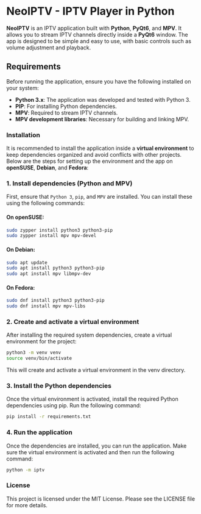# NeoIPTV - IPTV Player in Python

**NeoIPTV** is an IPTV application built with **Python**, **PyQt6**, and **MPV**. It allows you to stream IPTV
channels directly inside a **PyQt6** window. The app is designed to be simple and easy to use, with basic controls
such as volume adjustment and playback.

## Requirements

Before running the application, ensure you have the following installed on your system:

- **Python 3.x**: The application was developed and tested with Python 3.
- **PIP**: For installing Python dependencies.
- **MPV**: Required to stream IPTV channels.
- **MPV development libraries**: Necessary for building and linking MPV.

### Installation

It is recommended to install the application inside a **virtual environment** to keep dependencies organized and avoid
conflicts with other projects. Below are the steps for setting up the environment and the app on **openSUSE**,
**Debian**, and **Fedora**:

### 1. Install dependencies (Python and MPV)

First, ensure that `Python 3`, `pip`, and `MPV` are installed. You can install these using the following commands:

#### On openSUSE:

```bash
sudo zypper install python3 python3-pip
sudo zypper install mpv mpv-devel
```

#### On Debian:

```bash
sudo apt update
sudo apt install python3 python3-pip
sudo apt install mpv libmpv-dev
```

#### On Fedora:

```bash
sudo dnf install python3 python3-pip
sudo dnf install mpv mpv-libs
```

### 2. Create and activate a virtual environment

After installing the required system dependencies, create a virtual environment for the project:

```bash
python3 -m venv venv
source venv/bin/activate
```

This will create and activate a virtual environment in the venv directory.

### 3. Install the Python dependencies

Once the virtual environment is activated, install the required Python dependencies using pip. Run the following
command:

```bash
pip install -r requirements.txt
```

### 4. Run the application

Once the dependencies are installed, you can run the application. Make sure the virtual environment is activated and
then run the following command:

```bash 
python -m iptv
```

### License

This project is licensed under the MIT License. Please see the LICENSE file for more details.